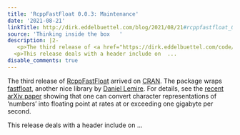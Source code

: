 ```yaml
---
title: 'RcppFastFloat 0.0.3: Maintenance'
date: '2021-08-21'
linkTitle: http://dirk.eddelbuettel.com/blog/2021/08/21#rcppfastfloat_0.0.3
source: 'Thinking inside the box   '
description: |2-
   <p>The third release of <a href="https://dirk.eddelbuettel.com/code/rcpp.fastfloat.html">RcppFastFloat</a> arrived on <a href="https://cran.r-project.org">CRAN</a>. The package wraps <a href="https://github.com/fastfloat/fast_float">fastfloat</a>, another nice library by <a href="https://lemire.me/en/">Daniel Lemire</a>. For details, see the <a href="https://arxiv.org/abs/2101.11408">recent arXiv paper</a> showing that one can convert character representations of ‘numbers’ into floating point at rates at or exceeding one gigabyte per second.</p>
  <p>This release deals with a header include on  ...
disable_comments: true
---
```

 <p>The third release of <a href="https://dirk.eddelbuettel.com/code/rcpp.fastfloat.html">RcppFastFloat</a> arrived on <a href="https://cran.r-project.org">CRAN</a>. The package wraps <a href="https://github.com/fastfloat/fast_float">fastfloat</a>, another nice library by <a href="https://lemire.me/en/">Daniel Lemire</a>. For details, see the <a href="https://arxiv.org/abs/2101.11408">recent arXiv paper</a> showing that one can convert character representations of ‘numbers’ into floating point at rates at or exceeding one gigabyte per second.</p>
<p>This release deals with a header include on  ...
